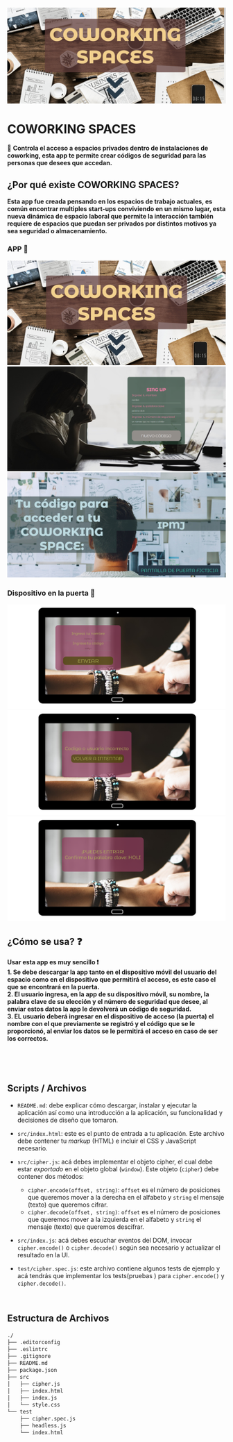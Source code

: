 
![](src/imagesApp/img.gif)


 	
# COWORKING SPACES
:closed_lock_with_key: **Controla el acceso a espacios privados dentro de instalaciones de coworking, esta app te permite crear códigos de seguridad para las personas que desees que accedan.**

## ¿Por qué existe COWORKING SPACES?
**Esta app fue creada pensando en los espacios de trabajo actuales, es común encontrar multiples start-ups conviviendo en un mismo lugar, esta nueva dinámica de espacio laboral que permite la interacción también requiere de espacios que puedan ser privados por distintos motivos ya sea seguridad o almacenamiento.**

### APP :iphone:
![](src/imagesREADME/app1.jpg)
![](src/imagesREADME/app2.png)
![](src/imagesREADME/app3.jpg)

### Dispositivo en la puerta :door:

![](src/imagesREADME/puerta1.png)
![](src/imagesREADME/puerta2.png)
![](src/imagesREADME/puerta3.png)


## ¿Cómo se usa? :question:
**Usar esta app es muy sencillo :exclamation:**
<br>
**1.  Se debe descargar la app tanto en el dispositivo móvil del usuario del espacio como en el dispositivo que permitirá el acceso, es este caso el que se encontrará en la puerta.**
<br>
**2. El usuario ingresa, en la app de su dispositivo móvil, su nombre, la palabra clave de su elección y el número de seguridad que desee, al enviar estos datos la app le devolverá un código de seguridad.**
<br>
**3. EL usuario deberá ingresar en el dispositivo de acceso (la puerta) el nombre con el que previamente se registró y el código que se le proporcionó, al enviar los datos se le permitirá el acceso en caso de ser los correctos.**

<br>
<br>
<br>

## Scripts / Archivos

* `README.md`: debe explicar cómo descargar, instalar y ejecutar la aplicación
  así como una introducción a la aplicación, su funcionalidad y decisiones de
  diseño que tomaron.
* `src/index.html`: este es el punto de entrada a tu aplicación. Este archivo
  debe contener tu _markup_ (HTML) e incluir el CSS y JavaScript necesario.
* `src/cipher.js`: acá debes implementar el objeto cipher, el cual debe estar
  _exportado_ en el objeto global (`window`). Este objeto (`cipher`) debe
  contener dos métodos:
  - `cipher.encode(offset, string)`: `offset` es el número de posiciones que
    queremos mover a la derecha en el alfabeto y `string` el mensaje (texto)
    que queremos cifrar.
  - `cipher.decode(offset, string)`: `offset` es el número de posiciones que
    queremos mover a la izquierda en el alfabeto y `string` el mensaje
    (texto) que queremos descifrar.
* `src/index.js`: acá debes escuchar eventos del DOM, invocar `cipher.encode()`
  o `cipher.decode()` según sea necesario y actualizar el resultado en la UI.
* `test/cipher.spec.js`: este archivo contiene algunos tests de ejemplo y acá
  tendrás que implementar los tests(pruebas ) para `cipher.encode()` y `cipher.decode()`.
  
  <br>
 ## Estructura de Archivos
  
  
```text
./
├── .editorconfig
├── .eslintrc
├── .gitignore
├── README.md
├── package.json
├── src
│   ├── cipher.js
│   ├── index.html
│   ├── index.js
│   └── style.css
└── test
    ├── cipher.spec.js
    ├── headless.js
    └── index.html
```
